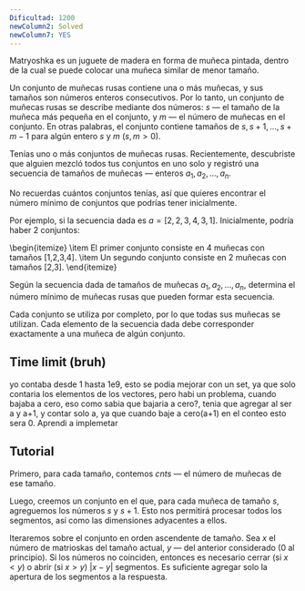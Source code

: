 ```yaml
---
Dificultad: 1200
newColumn2: Solved
newColumn7: YES
---
```


Matryoshka es un juguete de madera en forma de muñeca pintada, dentro de la cual se puede colocar una muñeca similar de menor tamaño.

Un conjunto de muñecas rusas contiene una o más muñecas, y sus tamaños son números enteros consecutivos. Por lo tanto, un conjunto de muñecas rusas se describe mediante dos números: $s$ — el tamaño de la muñeca más pequeña en el conjunto, y $m$ — el número de muñecas en el conjunto. En otras palabras, el conjunto contiene tamaños de $s, s+1, \ldots, s+m-1$ para algún entero $s$ y $m$ ($s, m > 0$).

Tenías uno o más conjuntos de muñecas rusas. Recientemente, descubriste que alguien mezcló todos tus conjuntos en uno solo y registró una secuencia de tamaños de muñecas — enteros $a_1, a_2, \ldots, a_n$.

No recuerdas cuántos conjuntos tenías, así que quieres encontrar el número mínimo de conjuntos que podrías tener inicialmente.

Por ejemplo, si la secuencia dada es $a = [2,2,3,4,3,1]$. Inicialmente, podría haber 2 conjuntos:

\begin{itemize}
    \item El primer conjunto consiste en 4 muñecas con tamaños [1,2,3,4].
    \item Un segundo conjunto consiste en 2 muñecas con tamaños [2,3].
\end{itemize}

Según la secuencia dada de tamaños de muñecas $a_1, a_2, \ldots, a_n$, determina el número mínimo de muñecas rusas que pueden formar esta secuencia.

Cada conjunto se utiliza por completo, por lo que todas sus muñecas se utilizan. Cada elemento de la secuencia dada debe corresponder exactamente a una muñeca de algún conjunto.
## Time limit (bruh)
yo contaba desde 1 hasta 1e9, esto se podia mejorar con un set, ya que solo contaria los elementos de los vectores, pero habi un problema, cuando bajaba a cero, eso como sabia que bajaria a cero?, tenia que agregar al ser a y a+1, y contar solo a, ya que cuando baje a cero(a+1) en el conteo esto sera 0.
Aprendi a implemetar
## Tutorial
Primero, para cada tamaño, contemos $cnts$ — el número de muñecas de ese tamaño.

Luego, creemos un conjunto en el que, para cada muñeca de tamaño $s$, agreguemos los números $s$ y $s+1$. Esto nos permitirá procesar todos los segmentos, así como las dimensiones adyacentes a ellos.

Iteraremos sobre el conjunto en orden ascendente de tamaño. Sea $x$ el número de matrioskas del tamaño actual, $y$ — del anterior considerado (0 al principio). Si los números no coinciden, entonces es necesario cerrar (si $x < y$) o abrir (si $x > y$) $|x - y|$ segmentos. Es suficiente agregar solo la apertura de los segmentos a la respuesta.

